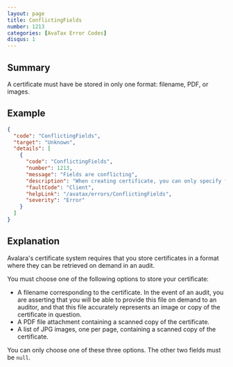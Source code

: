 ```yaml
---
layout: page
title: ConflictingFields
number: 1213
categories: [AvaTax Error Codes]
disqus: 1
---
```


## Summary

A certificate must have be stored in only one format: filename, PDF, or images.

## Example

```json
{
  "code": "ConflictingFields",
  "target": "Unknown",
  "details": [
    {
      "code": "ConflictingFields",
      "number": 1213,
      "message": "Fields are conflicting",
      "description": "When creating certificate, you can only specify filename OR pdf OR images.",
      "faultCode": "Client",
      "helpLink": "/avatax/errors/ConflictingFields",
      "severity": "Error"
    }
  ]
}
```

## Explanation

Avalara's certificate system requires that you store certificates in a format where they can be retrieved on demand in an audit.

You must choose one of the following options to store your certificate:

* A filename corresponding to the certificate.  In the event of an audit, you are asserting that you will be able to provide this file on demand to an auditor, and that this file accurately represents an image or copy of the certificate in question.
* A PDF file attachment containing a scanned copy of the certificate.
* A list of JPG images, one per page, containing a scanned copy of the certificate.

You can only choose one of these three options.  The other two fields must be `null`.
